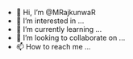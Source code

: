 - 👋 Hi, I’m @MRajkunwaR
- 👀 I’m interested in ...
- 🌱 I’m currently learning ...
- 💞️ I’m looking to collaborate on ...
- 📫 How to reach me ...

<!---
MRajkunwaR/MRajkunwaR is a ✨ special ✨ repository because its `README.md` (this file) appears on your GitHub profile.
You can click the Preview link to take a look at your changes.
--->

